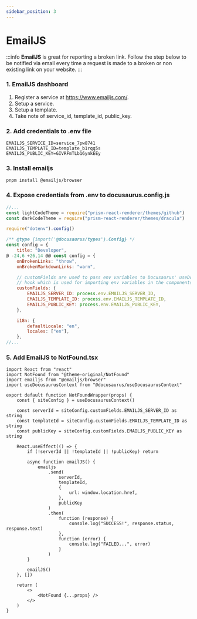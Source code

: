 ```yaml
---
sidebar_position: 3
---
```


# EmailJS

:::info
**EmailJS** is great for reporting a broken link. Follow the step below to be notified via email every time a request is made to a broken or non existing link on your website.
:::

### 1. EmailJS dashboard

1. Register a service at https://www.emailjs.com/.
2. Setup a service.
3. Setup a template.
4. Take note of service_id, template_id, public_key.

### 2. Add credentials to .env file

```{22,23,25,26} title=.env
EMAILJS_SERVICE_ID=service_7pw8741
EMAILJS_TEMPLATE_ID=template_b1rqq5s
EMAILJS_PUBLIC_KEY=GIVRFmTLb16ynkEEy
```

### 3. Install emailjs

```
pnpm install @emailjs/browser
```

### 4. Expose credentials from .env to docusaurus.config.js

```js {5,14-19}
//...
const lightCodeTheme = require("prism-react-renderer/themes/github")
const darkCodeTheme = require("prism-react-renderer/themes/dracula")

require("dotenv").config()

/** @type {import('@docusaurus/types').Config} */
const config = {
    title: "Developer",
@ -24,6 +26,14 @@ const config = {
    onBrokenLinks: "throw",
    onBrokenMarkdownLinks: "warn",

    // customFields are used to pass env variables to Docusaurus' useDocusaurusContext
    // hook which is used for importing env variables in the components
    customFields: {
        EMAILJS_SERVER_ID: process.env.EMAILJS_SERVER_ID,
        EMAILJS_TEMPLATE_ID: process.env.EMAILJS_TEMPLATE_ID,
        EMAILJS_PUBLIC_KEY: process.env.EMAILJS_PUBLIC_KEY,
    },

    i18n: {
        defaultLocale: "en",
        locales: ["en"],
    },
//...
```

### 5. Add EmailJS to NotFound.tsx

```tsx title=./src/theme/NotFound.tsx
import React from "react"
import NotFound from "@theme-original/NotFound"
import emailjs from "@emailjs/browser"
import useDocusaurusContext from "@docusaurus/useDocusaurusContext"

export default function NotFoundWrapper(props) {
    const { siteConfig } = useDocusaurusContext()

    const serverId = siteConfig.customFields.EMAILJS_SERVER_ID as string
    const templateId = siteConfig.customFields.EMAILJS_TEMPLATE_ID as string
    const publicKey = siteConfig.customFields.EMAILJS_PUBLIC_KEY as string

    React.useEffect(() => {
        if (!serverId || !templateId || !publicKey) return

        async function emailJS() {
            emailjs
                .send(
                    serverId,
                    templateId,
                    {
                        url: window.location.href,
                    },
                    publicKey
                )
                .then(
                    function (response) {
                        console.log("SUCCESS!", response.status, response.text)
                    },
                    function (error) {
                        console.log("FAILED...", error)
                    }
                )
        }

        emailJS()
    }, [])

    return (
        <>
            <NotFound {...props} />
        </>
    )
}
```
